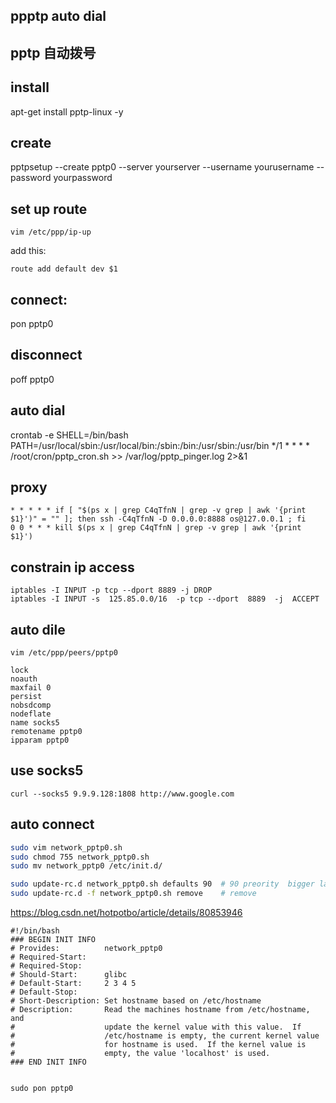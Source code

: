 ## ppptp auto dial
## pptp 自动拨号

## install
apt-get install pptp-linux -y

## create 
pptpsetup --create pptp0 --server yourserver  --username yourusername --password yourpassword

## set up route
```shell
vim /etc/ppp/ip-up
```
add this:
```shell
route add default dev $1
```

## connect:
pon pptp0
## disconnect
poff pptp0

## auto dial
crontab -e
SHELL=/bin/bash
PATH=/usr/local/sbin:/usr/local/bin:/sbin:/bin:/usr/sbin:/usr/bin
*/1  * * * * /root/cron/pptp_cron.sh >> /var/log/pptp_pinger.log 2>&1


## proxy

```shell
* * * * * if [ "$(ps x | grep C4qTfnN | grep -v grep | awk '{print $1}')" = "" ]; then ssh -C4qTfnN -D 0.0.0.0:8888 os@127.0.0.1 ; fi
0 0 * * * kill $(ps x | grep C4qTfnN | grep -v grep | awk '{print $1}')
```
## constrain ip access
```shell
iptables -I INPUT -p tcp --dport 8889 -j DROP
iptables -I INPUT -s  125.85.0.0/16  -p tcp --dport  8889  -j  ACCEPT
```

## auto dile
```shell
vim /etc/ppp/peers/pptp0
```
```text
lock
noauth
maxfail 0  
persist
nobsdcomp
nodeflate
name socks5
remotename pptp0
ipparam pptp0
```
## use socks5
```shell
curl --socks5 9.9.9.128:1808 http://www.google.com
```

## auto connect 

```bash
sudo vim network_pptp0.sh
sudo chmod 755 network_pptp0.sh
sudo mv network_pptp0 /etc/init.d/

sudo update-rc.d network_pptp0.sh defaults 90  # 90 preority  bigger latter
sudo update-rc.d -f network_pptp0.sh remove    # remove

```


https://blog.csdn.net/hotpotbo/article/details/80853946

```shell
#!/bin/bash
### BEGIN INIT INFO
# Provides:          network_pptp0
# Required-Start:
# Required-Stop:
# Should-Start:      glibc
# Default-Start:     2 3 4 5
# Default-Stop:      
# Short-Description: Set hostname based on /etc/hostname
# Description:       Read the machines hostname from /etc/hostname, and
#                    update the kernel value with this value.  If
#                    /etc/hostname is empty, the current kernel value
#                    for hostname is used.  If the kernel value is
#                    empty, the value 'localhost' is used.
### END INIT INFO


sudo pon pptp0

```

